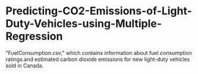 # Predicting-CO2-Emissions-of-Light-Duty-Vehicles-using-Multiple-Regression
"FuelConsumption.csv," which contains information about fuel consumption ratings and estimated carbon dioxide emissions for new light-duty vehicles sold in Canada.
